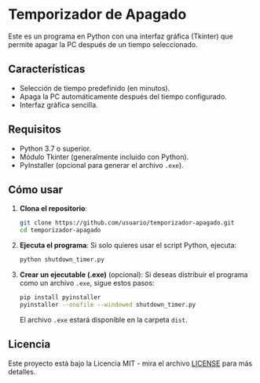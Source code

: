 # Temporizador de Apagado

Este es un programa en Python con una interfaz gráfica (Tkinter) que permite apagar la PC después de un tiempo seleccionado.

## Características

- Selección de tiempo predefinido (en minutos).
- Apaga la PC automáticamente después del tiempo configurado.
- Interfaz gráfica sencilla.

## Requisitos

- Python 3.7 o superior.
- Módulo Tkinter (generalmente incluido con Python).
- PyInstaller (opcional para generar el archivo `.exe`).

## Cómo usar

1. **Clona el repositorio**:
    ```bash
    git clone https://github.com/usuario/temporizador-apagado.git
    cd temporizador-apagado
    ```

2. **Ejecuta el programa**:
    Si solo quieres usar el script Python, ejecuta:
    ```bash
    python shutdown_timer.py
    ```

3. **Crear un ejecutable (.exe)** (opcional):
    Si deseas distribuir el programa como un archivo `.exe`, sigue estos pasos:
    ```bash
    pip install pyinstaller
    pyinstaller --onefile --windowed shutdown_timer.py
    ```
    El archivo `.exe` estará disponible en la carpeta `dist`.

## Licencia

Este proyecto está bajo la Licencia MIT - mira el archivo [LICENSE](LICENSE) para más detalles.
